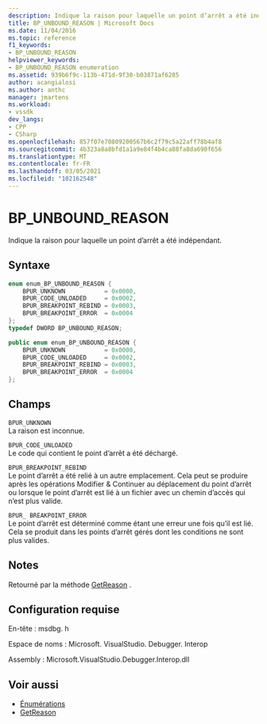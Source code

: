 ```yaml
---
description: Indique la raison pour laquelle un point d’arrêt a été indépendant.
title: BP_UNBOUND_REASON | Microsoft Docs
ms.date: 11/04/2016
ms.topic: reference
f1_keywords:
- BP_UNBOUND_REASON
helpviewer_keywords:
- BP_UNBOUND_REASON enumeration
ms.assetid: 939b6f9c-113b-471d-9f30-b03871af6285
author: acangialosi
ms.author: anthc
manager: jmartens
ms.workload:
- vssdk
dev_langs:
- CPP
- CSharp
ms.openlocfilehash: 857f07e70809200567b6c2f79c5a22aff78b4af8
ms.sourcegitcommit: 4b323a8a8bfd1a1a9e84f4b4ca88fa8da690f656
ms.translationtype: MT
ms.contentlocale: fr-FR
ms.lasthandoff: 03/05/2021
ms.locfileid: "102162548"
---
```

# <a name="bp_unbound_reason"></a>BP_UNBOUND_REASON
Indique la raison pour laquelle un point d’arrêt a été indépendant.

## <a name="syntax"></a>Syntaxe

```cpp
enum enum_BP_UNBOUND_REASON {
    BPUR_UNKNOWN           = 0x0000,
    BPUR_CODE_UNLOADED     = 0x0002,
    BPUR_BREAKPOINT_REBIND = 0x0003,
    BPUR_BREAKPOINT_ERROR  = 0x0004
};
typedef DWORD BP_UNBOUND_REASON;
```

```csharp
public enum enum_BP_UNBOUND_REASON {
    BPUR_UNKNOWN           = 0x0000,
    BPUR_CODE_UNLOADED     = 0x0002,
    BPUR_BREAKPOINT_REBIND = 0x0003,
    BPUR_BREAKPOINT_ERROR  = 0x0004
};
```

## <a name="fields"></a>Champs
`BPUR_UNKNOWN`\
La raison est inconnue.

`BPUR_CODE_UNLOADED`\
Le code qui contient le point d’arrêt a été déchargé.

`BPUR_BREAKPOINT_REBIND`\
Le point d’arrêt a été relié à un autre emplacement. Cela peut se produire après les opérations Modifier & Continuer au déplacement du point d’arrêt ou lorsque le point d’arrêt est lié à un fichier avec un chemin d’accès qui n’est plus valide.

`BPUR_ BREAKPOINT_ERROR`\
Le point d’arrêt est déterminé comme étant une erreur une fois qu’il est lié. Cela se produit dans les points d’arrêt gérés dont les conditions ne sont plus valides.

## <a name="remarks"></a>Notes
Retourné par la méthode [GetReason](../../../extensibility/debugger/reference/idebugbreakpointunboundevent2-getreason.md) .

## <a name="requirements"></a>Configuration requise
En-tête : msdbg. h

Espace de noms : Microsoft. VisualStudio. Debugger. Interop

Assembly : Microsoft.VisualStudio.Debugger.Interop.dll

## <a name="see-also"></a>Voir aussi
- [Énumérations](../../../extensibility/debugger/reference/enumerations-visual-studio-debugging.md)
- [GetReason](../../../extensibility/debugger/reference/idebugbreakpointunboundevent2-getreason.md)
